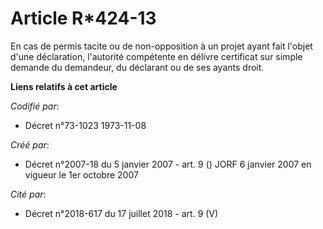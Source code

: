 # Article R*424-13

En cas de permis tacite ou de non-opposition à un projet ayant fait l'objet d'une déclaration, l'autorité compétente en
délivre certificat sur simple demande du demandeur, du déclarant ou de ses ayants droit.

**Liens relatifs à cet article**

_Codifié par_:

  - Décret n°73-1023 1973-11-08

_Créé par_:

  - Décret n°2007-18 du 5 janvier 2007 - art. 9 () JORF 6 janvier 2007 en vigueur le 1er octobre 2007

_Cité par_:

  - Décret n°2018-617 du 17 juillet 2018 - art. 9 (V)
